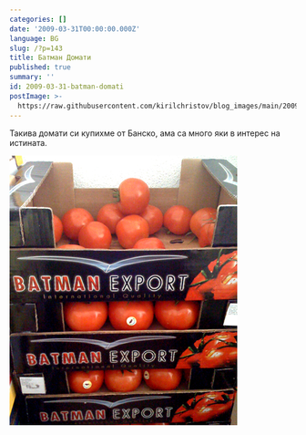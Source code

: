 ```yaml
---
categories: []
date: '2009-03-31T00:00:00.000Z'
language: BG
slug: /?p=143
title: Батман Домати
published: true
summary: ''
id: 2009-03-31-batman-domati
postImage: >-
  https://raw.githubusercontent.com/kirilchristov/blog_images/main/2009/03/img_0176.jpg
---
```


Такива домати си купихме от Банско, ама са много яки в интерес на истината. 

![img_0176](https://raw.githubusercontent.com/kirilchristov/blog_images/main/2009/03/img_0176.jpg)
